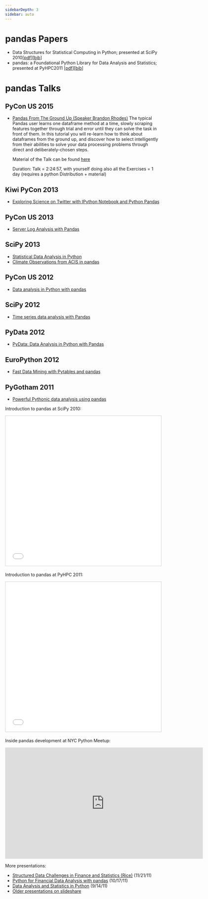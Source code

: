 ```yaml
---
sidebarDepth: 3
sidebar: auto
---
```


# pandas Papers

- Data Structures for Statistical Computing in Python; presented at SciPy 2010[[pdf](http://conference.scipy.org/proceedings/scipy2010/pdfs/mckinney.pdf)][[bib](http://conference.scipy.org/proceedings/scipy2010/bib/mckinney.bib)]
- pandas: a Foundational Python Library for Data Analysis and Statistics; presented at PyHPC2011 [[pdf](https://www.scribd.com/doc/71048089/pandas-a-Foundational-Python-Library-for-Data-Analysis-and-Statistics)][[bib](https://pandas.pydata.org/_downloads/3938f4391d322ab89386913af66cad3c/reference_foundational_library.bib)]

# pandas Talks

## PyCon US 2015

- [Pandas From The Ground Up (Speaker Brandon Rhodes)](https://www.youtube.com/watch?v=5JnMutdy6Fw)
    The typical Pandas user learns one dataframe method at a time, slowly scraping features together through trial and error until they can solve the task in front of them. In this tutorial you will re-learn how to think about dataframes from the ground up, and discover how to select intelligently from their abilities to solve your data processing problems through direct and deliberately-chosen steps.
    
    Material of the Talk can be found [here](https://github.com/brandon-rhodes/pycon-pandas-tutorial)
    
    Duration: Talk = 2:24:57, with yourself doing also all the Exercises = 1 day (requires a python Distribution + material)

## Kiwi PyCon 2013

- [Exploring Science on Twitter with IPython Notebook and Python Pandas](http://pyvideo.org/video/2443/exploring-science-on-twitter-with-ipython-noteboo-)

## PyCon US 2013

- [Server Log Analysis with Pandas](http://pyvideo.org/video/1745/server-log-analysis-with-Pandas-0)

## SciPy 2013

- [Statistical Data Analysis in Python](http://pyvideo.org/video/2063/statistical-data-analysis-in-python-scipy2013-tu-6)
- [Climate Observations from ACIS in pandas](http://pyvideo.org/video/1982/climate-observations-from-acis-in-Pandas-scipy-2)

## PyCon US 2012

- [Data analysis in Python with pandas](http://pyvideo.org/video/1982/climate-observations-from-acis-in-Pandas-scipy-2)

## SciPy 2012

- [Time series data analysis with Pandas](http://pyvideo.org/video/611/data-analysis-in-python-with-Pandas)

## PyData 2012

- [PyData: Data Analysis in Python with Pandas](http://pyvideo.org/video/970/pydata-data-analysis-in-python-with-Pandas)

## EuroPython 2012

- [Fast Data Mining with Pytables and pandas](http://pyvideo.org/video/1255/fast-data-mining-with-pytables-and-Pandas)

## PyGotham 2011

- [Powerful Pythonic data analysis using pandas](http://pyvideo.org/video/487/pygotham-2011--powerful-pythonic-data-analysis-us)

Introduction to pandas at SciPy 2010:

<iframe src="//www.slideshare.net/slideshow/embed_code/key/BCN6Qeo0KC26ol" width="595" height="485" frameborder="0" marginwidth="0" marginheight="0" scrolling="no" style="border:1px solid #CCC; border-width:1px; margin-bottom:5px; max-width: 100%;" allowfullscreen> </iframe>

Introduction to pandas at PyHPC 2011:

<iframe src="//www.slideshare.net/slideshow/embed_code/key/4BpC26SboWX2xM" width="595" height="485" frameborder="0" marginwidth="0" marginheight="0" scrolling="no" style="border:1px solid #CCC; border-width:1px; margin-bottom:5px; max-width: 100%;" allowfullscreen> </iframe>

Inside pandas development at NYC Python Meetup:

<iframe src="https://player.vimeo.com/video/35090565" width="640" height="360" frameborder="0" webkitallowfullscreen mozallowfullscreen allowfullscreen></iframe>

More presentations:

- [Structured Data Challenges in Finance and Statistics (Rice)](https://www.slideshare.net/wesm/structured-data-challenges-in-finance-and-statistics) (11/21/11)
- [Python for Financial Data Analysis with pandas](https://www.slideshare.net/wesm/python-for-financial-data-analysis-with-Pandas) (10/17/11)
- [Data Analysis and Statistics in Python](https://www.slideshare.net/wesm/data-analysis-and-statistics-in-python-using-Pandas-and-statsmodels) (9/14/11)
- [Older presentations on slideshare](https://www.slideshare.net/wesm)